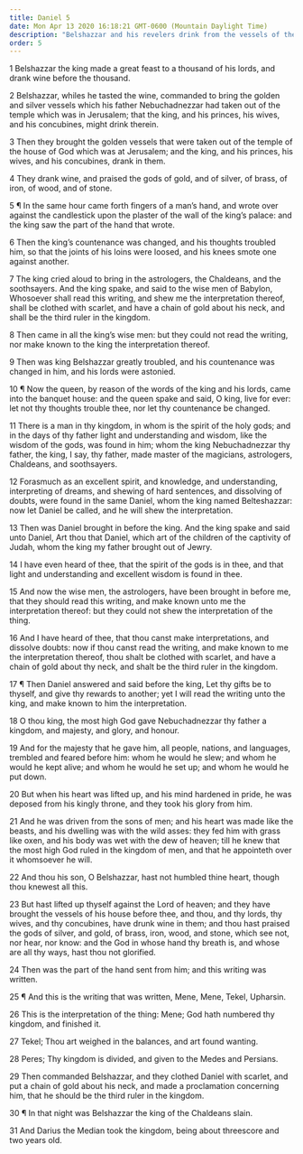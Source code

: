 ```yaml
---
title: Daniel 5
date: Mon Apr 13 2020 16:18:21 GMT-0600 (Mountain Daylight Time)
description: "Belshazzar and his revelers drink from the vessels of the temple—A hand writes upon the wall, telling of Belshazzar’s downfall—Daniel interprets the words and reproves the king for pride and idolatry—That night Babylon is conquered."
order: 5
---
```


1 Belshazzar the king made a great feast to a thousand of his lords, and drank wine before the thousand.

2 Belshazzar, whiles he tasted the wine, commanded to bring the golden and silver vessels which his father Nebuchadnezzar had taken out of the temple which was in Jerusalem; that the king, and his princes, his wives, and his concubines, might drink therein.

3 Then they brought the golden vessels that were taken out of the temple of the house of God which was at Jerusalem; and the king, and his princes, his wives, and his concubines, drank in them.

4 They drank wine, and praised the gods of gold, and of silver, of brass, of iron, of wood, and of stone.

5 ¶ In the same hour came forth fingers of a man’s hand, and wrote over against the candlestick upon the plaster of the wall of the king’s palace: and the king saw the part of the hand that wrote.

6 Then the king’s countenance was changed, and his thoughts troubled him, so that the joints of his loins were loosed, and his knees smote one against another.

7 The king cried aloud to bring in the astrologers, the Chaldeans, and the soothsayers. And the king spake, and said to the wise men of Babylon, Whosoever shall read this writing, and shew me the interpretation thereof, shall be clothed with scarlet, and have a chain of gold about his neck, and shall be the third ruler in the kingdom.

8 Then came in all the king’s wise men: but they could not read the writing, nor make known to the king the interpretation thereof.

9 Then was king Belshazzar greatly troubled, and his countenance was changed in him, and his lords were astonied.

10 ¶ Now the queen, by reason of the words of the king and his lords, came into the banquet house: and the queen spake and said, O king, live for ever: let not thy thoughts trouble thee, nor let thy countenance be changed.

11 There is a man in thy kingdom, in whom is the spirit of the holy gods; and in the days of thy father light and understanding and wisdom, like the wisdom of the gods, was found in him; whom the king Nebuchadnezzar thy father, the king, I say, thy father, made master of the magicians, astrologers, Chaldeans, and soothsayers.

12 Forasmuch as an excellent spirit, and knowledge, and understanding, interpreting of dreams, and shewing of hard sentences, and dissolving of doubts, were found in the same Daniel, whom the king named Belteshazzar: now let Daniel be called, and he will shew the interpretation.

13 Then was Daniel brought in before the king. And the king spake and said unto Daniel, Art thou that Daniel, which art of the children of the captivity of Judah, whom the king my father brought out of Jewry.

14 I have even heard of thee, that the spirit of the gods is in thee, and that light and understanding and excellent wisdom is found in thee.

15 And now the wise men, the astrologers, have been brought in before me, that they should read this writing, and make known unto me the interpretation thereof: but they could not shew the interpretation of the thing.

16 And I have heard of thee, that thou canst make interpretations, and dissolve doubts: now if thou canst read the writing, and make known to me the interpretation thereof, thou shalt be clothed with scarlet, and have a chain of gold about thy neck, and shalt be the third ruler in the kingdom.

17 ¶ Then Daniel answered and said before the king, Let thy gifts be to thyself, and give thy rewards to another; yet I will read the writing unto the king, and make known to him the interpretation.

18 O thou king, the most high God gave Nebuchadnezzar thy father a kingdom, and majesty, and glory, and honour.

19 And for the majesty that he gave him, all people, nations, and languages, trembled and feared before him: whom he would he slew; and whom he would he kept alive; and whom he would he set up; and whom he would he put down.

20 But when his heart was lifted up, and his mind hardened in pride, he was deposed from his kingly throne, and they took his glory from him.

21 And he was driven from the sons of men; and his heart was made like the beasts, and his dwelling was with the wild asses: they fed him with grass like oxen, and his body was wet with the dew of heaven; till he knew that the most high God ruled in the kingdom of men, and that he appointeth over it whomsoever he will.

22 And thou his son, O Belshazzar, hast not humbled thine heart, though thou knewest all this.

23 But hast lifted up thyself against the Lord of heaven; and they have brought the vessels of his house before thee, and thou, and thy lords, thy wives, and thy concubines, have drunk wine in them; and thou hast praised the gods of silver, and gold, of brass, iron, wood, and stone, which see not, nor hear, nor know: and the God in whose hand thy breath is, and whose are all thy ways, hast thou not glorified.

24 Then was the part of the hand sent from him; and this writing was written.

25 ¶ And this is the writing that was written, Mene, Mene, Tekel, Upharsin.

26 This is the interpretation of the thing: Mene; God hath numbered thy kingdom, and finished it.

27 Tekel; Thou art weighed in the balances, and art found wanting.

28 Peres; Thy kingdom is divided, and given to the Medes and Persians.

29 Then commanded Belshazzar, and they clothed Daniel with scarlet, and put a chain of gold about his neck, and made a proclamation concerning him, that he should be the third ruler in the kingdom.

30 ¶ In that night was Belshazzar the king of the Chaldeans slain.

31 And Darius the Median took the kingdom, being about threescore and two years old.
